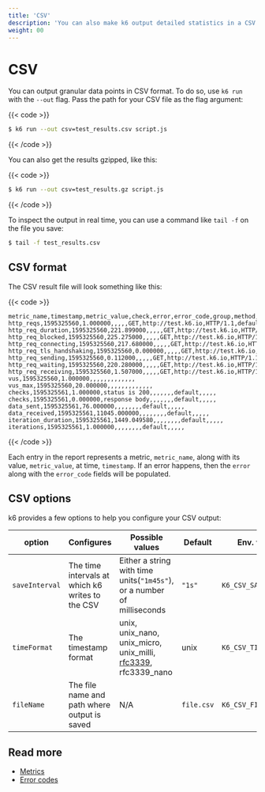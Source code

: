 ```yaml
---
title: 'CSV'
description: 'You can also make k6 output detailed statistics in a CSV format by using the --out option.'
weight: 00
---
```


# CSV

You can output granular data points in CSV format.
To do so, use `k6 run` with the `--out` flag.
Pass the path for your CSV file as the flag argument:

{{< code >}}

```bash
$ k6 run --out csv=test_results.csv script.js
```

{{< /code >}}

You can also get the results gzipped, like this:

{{< code >}}

```bash
$ k6 run --out csv=test_results.gz script.js
```

{{< /code >}}

To inspect the output in real time, you can use a command like `tail -f` on the file you save:

```bash
$ tail -f test_results.csv
```

## CSV format

The CSV result file will look something like this:

{{< code >}}

```plain
metric_name,timestamp,metric_value,check,error,error_code,group,method,name,proto,scenario,status,subproto,tls_version,url,extra_tags
http_reqs,1595325560,1.000000,,,,,GET,http://test.k6.io,HTTP/1.1,default,200,,,http://test.k6.io,
http_req_duration,1595325560,221.899000,,,,,GET,http://test.k6.io,HTTP/1.1,default,200,,,http://test.k6.io,
http_req_blocked,1595325560,225.275000,,,,,GET,http://test.k6.io,HTTP/1.1,default,200,,,http://test.k6.io,
http_req_connecting,1595325560,217.680000,,,,,GET,http://test.k6.io,HTTP/1.1,default,200,,,http://test.k6.io,
http_req_tls_handshaking,1595325560,0.000000,,,,,GET,http://test.k6.io,HTTP/1.1,default,200,,,http://test.k6.io,
http_req_sending,1595325560,0.112000,,,,,GET,http://test.k6.io,HTTP/1.1,default,200,,,http://test.k6.io,
http_req_waiting,1595325560,220.280000,,,,,GET,http://test.k6.io,HTTP/1.1,default,200,,,http://test.k6.io,
http_req_receiving,1595325560,1.507000,,,,,GET,http://test.k6.io,HTTP/1.1,default,200,,,http://test.k6.io,
vus,1595325560,1.000000,,,,,,,,,,,,,
vus_max,1595325560,20.000000,,,,,,,,,,,,,
checks,1595325561,1.000000,status is 200,,,,,,,default,,,,,
checks,1595325561,0.000000,response body,,,,,,,default,,,,,
data_sent,1595325561,76.000000,,,,,,,,default,,,,,
data_received,1595325561,11045.000000,,,,,,,,default,,,,,
iteration_duration,1595325561,1449.049580,,,,,,,,default,,,,,
iterations,1595325561,1.000000,,,,,,,,default,,,,,
```

{{< /code >}}

Each entry in the report represents a metric, `metric_name`, along with its value, `metric_value`, at time, `timestamp`.
If an error happens, then the `error` along with the `error_code` fields will be populated.

## CSV options

k6 provides a few options to help you configure your CSV output:

<!-- vale off -->

| option         | Configures                                       | Possible values                                                                                                 | Default    | Env. variable          |
| -------------- | ------------------------------------------------ | --------------------------------------------------------------------------------------------------------------- | ---------- | ---------------------- |
| `saveInterval` | The time intervals at which k6 writes to the CSV | Either a string with time units(`"1m45s"`), or a number of milliseconds                                         | `"1s"`     | `K6_CSV_SAVE_INTERVAL` |
| `timeFormat`   | The timestamp format                             | unix, unix_nano, unix_micro, unix_milli, [rfc3339](https://datatracker.ietf.org/doc/html/rfc3339), rfc3339_nano | unix       | `K6_CSV_TIME_FORMAT`   |
| `fileName`     | The file name and path where output is saved     | N/A                                                                                                             | `file.csv` | `K6_CSV_FILENAME`      |

<!-- vale on -->

## Read more

- [Metrics](https://grafana.com/docs/k6/<K6_VERSION>/using-k6/metrics)
- [Error codes](https://grafana.com/docs/k6/<K6_VERSION>/javascript-api/error-codes)
